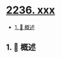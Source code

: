 # [2236. xxx](https://github.com/Tdahuyou/TNotes.leetcode/tree/main/notes/2236.%20xxx)

<!-- region:toc -->

- [1. 📝 概述](#1--概述)

<!-- endregion:toc -->

## 1. 📝 概述

